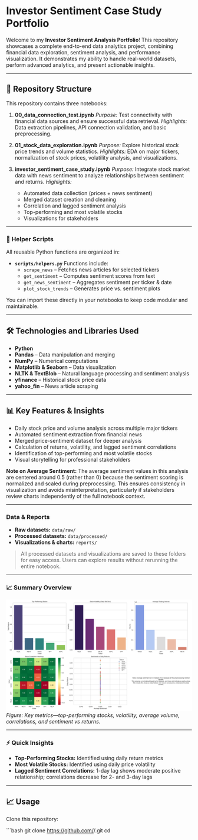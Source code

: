 # Investor Sentiment Case Study Portfolio

Welcome to my **Investor Sentiment Analysis Portfolio**! This repository showcases a complete end-to-end data analytics project, combining financial data exploration, sentiment analysis, and performance visualization. It demonstrates my ability to handle real-world datasets, perform advanced analytics, and present actionable insights.

------------------------------------------------------------------------

## 📂 Repository Structure

This repository contains three notebooks:

1.  **00_data_connection_test.ipynb**
    *Purpose:* Test connectivity with financial data sources and ensure successful data retrieval.
    *Highlights:* Data extraction pipelines, API connection validation, and basic preprocessing.

2.  **01_stock_data_exploration.ipynb**
    *Purpose:* Explore historical stock price trends and volume statistics.
    *Highlights:* EDA on major tickers, normalization of stock prices, volatility analysis, and visualizations.

3.  **investor_sentiment_case_study.ipynb**
    *Purpose:* Integrate stock market data with news sentiment to analyze relationships between sentiment and returns.
    *Highlights:*

    -   Automated data collection (prices + news sentiment)
    -   Merged dataset creation and cleaning
    -   Correlation and lagged sentiment analysis
    -   Top-performing and most volatile stocks
    -   Visualizations for stakeholders

------------------------------------------------------------------------

### 📝 Helper Scripts

All reusable Python functions are organized in:

-   **`scripts/helpers.py`**
    Functions include:
    -   `scrape_news` – Fetches news articles for selected tickers
    -   `get_sentiment` – Computes sentiment scores from text
    -   `get_news_sentiment` – Aggregates sentiment per ticker & date
    -   `plot_stock_trends` – Generates price vs. sentiment plots

You can import these directly in your notebooks to keep code modular and maintainable.

------------------------------------------------------------------------

## 🛠 Technologies and Libraries Used

-   **Python**
-   **Pandas** – Data manipulation and merging
-   **NumPy** – Numerical computations
-   **Matplotlib & Seaborn** – Data visualization
-   **NLTK & TextBlob** – Natural language processing and sentiment analysis
-   **yfinance** – Historical stock price data
-   **yahoo_fin** – News article scraping

------------------------------------------------------------------------

## 📊 Key Features & Insights

-   Daily stock price and volume analysis across multiple major tickers
-   Automated sentiment extraction from financial news
-   Merged price-sentiment dataset for deeper analysis
-   Calculation of returns, volatility, and lagged sentiment correlations
-   Identification of top-performing and most volatile stocks
-   Visual storytelling for professional stakeholders

**Note on Average Sentiment:**
The average sentiment values in this analysis are centered around 0.5 (rather than 0) because the sentiment scoring is normalized and scaled during preprocessing. This ensures consistency in visualization and avoids misinterpretation, particularly if stakeholders review charts independently of the full notebook context.

------------------------------------------------------------------------

### Data & Reports

-   **Raw datasets:** `data/raw/`
-   **Processed datasets:** `data/processed/`
-   **Visualizations & charts:** `reports/`

> All processed datasets and visualizations are saved to these folders for easy access. Users can explore results without rerunning the entire notebook.

------------------------------------------------------------------------

### 📈 Summary Overview

![Summary Overview](reports/summary_overview.png)
*Figure: Key metrics—top-performing stocks, volatility, average volume, correlations, and sentiment vs returns.*

------------------------------------------------------------------------

### ⚡ Quick Insights

-   **Top-Performing Stocks:** Identified using daily return metrics
-   **Most Volatile Stocks:** Identified using daily price volatility
-   **Lagged Sentiment Correlations:** 1-day lag shows moderate positive relationship; correlations decrease for 2- and 3-day lags

------------------------------------------------------------------------

## 📈 Usage

Clone this repository:

\`\`\`bash git clone <https://github.com/><your-username>/<repo-name>.git cd <repo-name>
